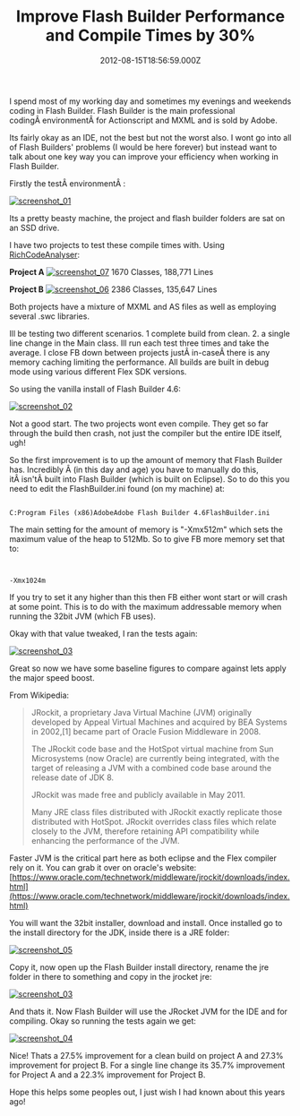 ﻿---
coverImage: /images/fallback-post-header.png
date: "2012-08-15T18:56:59.000Z"
tags: []
title: Improve Flash Builder Performance and Compile Times by 30%
oldUrl: /actionscript/improve-flash-builder-performance-and-compile-times-by-30
---

I spend most of my working day and sometimes my evenings and weekends coding in Flash Builder. Flash Builder is the main professional codingÂ environmentÂ for Actionscript and MXML and is sold by Adobe.

<!-- more -->

Its fairly okay as an IDE, not the best but not the worst also. I wont go into all of Flash Builders' problems (I would be here forever) but instead want to talk about one key way you can improve your efficiency when working in Flash Builder.

Firstly the testÂ environmentÂ :

[![](https://www.mikecann.blog/wp-content/uploads/2012/08/screenshot_01.gif "screenshot_01")](https://www.mikecann.blog/wp-content/uploads/2012/08/screenshot_01.gif)

Its a pretty beasty machine, the project and flash builder folders are sat on an SSD drive.

I have two projects to test these compile times with. Using [RichCodeAnalyser](https://www.richanalysis.net/richcodeanalyser):

**Project A**
[![](https://www.mikecann.blog/wp-content/uploads/2012/08/screenshot_07.gif "screenshot_07")](https://www.mikecann.blog/wp-content/uploads/2012/08/screenshot_07.gif)
1670 Classes, 188,771 Lines

**Project B**
[![](https://www.mikecann.blog/wp-content/uploads/2012/08/screenshot_06.gif "screenshot_06")](https://www.mikecann.blog/wp-content/uploads/2012/08/screenshot_06.gif)
2386 Classes, 135,647 Lines

Both projects have a mixture of MXML and AS files as well as employing several .swc libraries.

Ill be testing two different scenarios. 1 complete build from clean. 2\. a single line change in the Main class. Ill run each test three times and take the average. I close FB down between projects justÂ in-caseÂ there is any memory caching limiting the performance. All builds are built in debug mode using various different Flex SDK versions.

So using the vanilla install of Flash Builder 4.6:

[![](https://www.mikecann.blog/wp-content/uploads/2012/08/screenshot_02.png "screenshot_02")](https://www.mikecann.blog/wp-content/uploads/2012/08/screenshot_02.png)

Not a good start. The two projects wont even compile. They get so far through the build then crash, not just the compiler but the entire IDE itself, ugh!

So the first improvement is to up the amount of memory that Flash Builder has. Incredibly Â (in this day and age) you have to manually do this, itÂ isn'tÂ built into Flash Builder (which is built on Eclipse). So to do this you need to edit the FlashBuilder.ini found (on my machine) at:

```

C:Program Files (x86)AdobeAdobe Flash Builder 4.6FlashBuilder.ini

```

The main setting for the amount of memory is "-Xmx512m" which sets the maximum value of the heap to 512Mb. So to give FB more memory set that to:

```


-Xmx1024m

```

If you try to set it any higher than this then FB either wont start or will crash at some point. This is to do with the maximum addressable memory when running the 32bit JVM (which FB uses).

Okay with that value tweaked, I ran the tests again:

[![](https://www.mikecann.blog/wp-content/uploads/2012/08/screenshot_03.png "screenshot_03")](https://www.mikecann.blog/wp-content/uploads/2012/08/screenshot_03.png)

Great so now we have some baseline figures to compare against lets apply the major speed boost.

From Wikipedia:

> JRockit, a proprietary Java Virtual Machine (JVM) originally developed by Appeal Virtual Machines and acquired by BEA Systems in 2002,[1] became part of Oracle Fusion Middleware in 2008.
>
> The JRockit code base and the HotSpot virtual machine from Sun Microsystems (now Oracle) are currently being integrated, with the target of releasing a JVM with a combined code base around the release date of JDK 8.
>
> JRockit was made free and publicly available in May 2011.
>
> Many JRE class files distributed with JRockit exactly replicate those distributed with HotSpot. JRockit overrides class files which relate closely to the JVM, therefore retaining API compatibility while enhancing the performance of the JVM.

Faster JVM is the critical part here as both eclipse and the Flex compiler rely on it. You can grab it over on oracle's website: [https://www.oracle.com/technetwork/middleware/jrockit/downloads/index.html](https://www.oracle.com/technetwork/middleware/jrockit/downloads/index.html)

You will want the 32bit installer, download and install. Once installed go to the install directory for the JDK, inside there is a JRE folder:

[![](https://www.mikecann.blog/wp-content/uploads/2012/08/screenshot_05.gif "screenshot_05")](https://www.mikecann.blog/wp-content/uploads/2012/08/screenshot_05.gif)

Copy it, now open up the Flash Builder install directory, rename the jre folder in there to something and copy in the jrocket jre:

[![](https://www.mikecann.blog/wp-content/uploads/2012/08/screenshot_032.gif "screenshot_03")](https://www.mikecann.blog/wp-content/uploads/2012/08/screenshot_032.gif)

And thats it. Now Flash Builder will use the JRocket JVM for the IDE and for compiling. Okay so running the tests again we get:

[![](https://www.mikecann.blog/wp-content/uploads/2012/08/screenshot_04.png "screenshot_04")](https://www.mikecann.blog/wp-content/uploads/2012/08/screenshot_04.png)

Nice! Thats a 27.5% improvement for a clean build on project A and 27.3% improvement for project B. For a single line change its 35.7% improvement for Project A and a 22.3% improvement for Project B.

Hope this helps some peoples out, I just wish I had known about this years ago!
